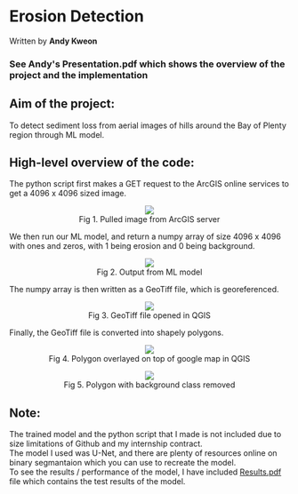 # Erosion Detection

Written by **Andy Kweon** <br />

### See Andy's Presentation.pdf which shows the overview of the project and the implementation

## Aim of the project:
To detect sediment loss from aerial images of hills around the Bay of Plenty region through ML model. 

## High-level overview of the code:
The python script first makes a GET request to the ArcGIS online services to get a 4096 x 4096 sized image. 
<p align="center">
<img src = "https://user-images.githubusercontent.com/63220455/151877600-d179500d-a3e3-4ce8-ad5b-7de2d968743c.png"> <br />
Fig 1. Pulled image from ArcGIS server
</p>

We then run our ML model, and return a numpy array of size 4096 x 4096 with ones and zeros, with 1 being erosion and 0 being background.
<p align="center">
<img src = "https://user-images.githubusercontent.com/63220455/151877933-38564374-a980-4fcb-acad-0856cc5bdbc5.png"> <br />
Fig 2. Output from ML model
</p>

The numpy array is then written as a GeoTiff file, which is georeferenced.
<p align="center">
<img src = "https://user-images.githubusercontent.com/63220455/151878190-c55f7c6f-5ccb-4ed3-a473-164be15dec8a.png"> <br />
Fig 3. GeoTiff file opened in QGIS
</p>

Finally, the GeoTiff file is converted into shapely polygons.
<p align="center">
<img src = "https://user-images.githubusercontent.com/63220455/151878541-4245ed99-4935-4d6f-98b0-936c7804dddb.png"> <br />
Fig 4. Polygon overlayed on top of google map in QGIS
</p>

<p align="center">
<img src = "https://user-images.githubusercontent.com/63220455/151910115-cdb376fd-4bfd-47b7-a145-70dff2047d92.png"> <br />
Fig 5. Polygon with background class removed
</p>

## Note:
The trained model and the python script that I made is not included due to size limitations of Github and my internship contract. <br />
The model I used was U-Net, and there are plenty of resources online on binary segmantaion which you can use to recreate the model. <br />
To see the results / performance of the model, I have included [Results.pdf](https://github.com/skwe902/Erosion-Detection/blob/main/Results.pdf) file which contains the test results of the model. 

